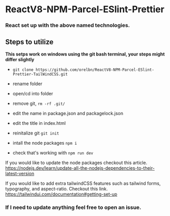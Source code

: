 # ReactV8-NPM-Parcel-ESlint-Prettier

### React set up with the above named technologies.

## Steps to utilize

**This setps work on windows using the git bash terminal, your steps might differ slightly**

- `git clone https://github.com/orelbn/ReactV8-NPM-Parcel-ESlint-Prettier-TailWindCSS.git`

- rename folder

- open/cd into folder

- remove git, `rm -rf .git/`

- edit the name in package.json and packagelock.json

- edit the title in index.html

- reinitalize git `git init`

- intall the node packages `npm i`

- check that's working with `npm run dev`

If you would like to update the node packages checkout this article.
https://nodejs.dev/learn/update-all-the-nodejs-dependencies-to-their-latest-version

If you would like to add extra tailwindCSS features such as tailwind forms, typography, and aspect-ratio. Checkout this link.
https://tailwindui.com/documentation#getting-set-up

### If I need to update anything feel free to open an issue.
